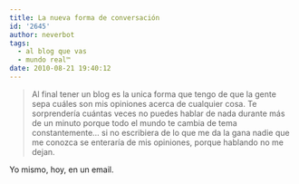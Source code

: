 ```yaml
---
title: La nueva forma de conversación
id: '2645'
author: neverbot
tags:
  - al blog que vas
  - mundo real™
date: 2010-08-21 19:40:12
---
```


> Al final tener un blog es la unica forma que tengo de que la gente sepa cuáles son mis opiniones acerca de cualquier cosa. Te sorprendería cuántas veces no puedes hablar de nada durante más de un minuto porque todo el mundo te cambia de tema constantemente... si no escribiera de lo que me da la gana nadie que me conozca se enteraría de mis opiniones, porque hablando no me dejan.

Yo mismo, hoy, en un email.
